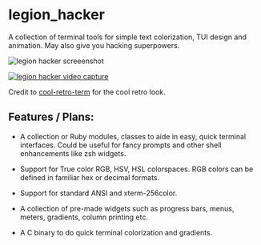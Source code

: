 # legion_hacker

A collection of terminal tools for simple text colorization, TUI design and animation. May also give you hacking superpowers.

![legion hacker screeenshot](https://i.imgur.com/tLN4jOO.png)

[![legion hacker video capture](https://i.imgur.com/222l1UE.png)](https://i.imgur.com/RSNMTsB.mp4)

Credit to [cool-retro-term](https://github.com/Swordfish90/cool-retro-term) for the cool retro look.

## Features / Plans:

* A collection or Ruby modules, classes to aide in easy, quick terminal interfaces. Could be useful for fancy prompts and other shell enhancements like zsh widgets.

* Support for True color RGB, HSV, HSL colorspaces. RGB colors can be defined in familiar hex or decimal formats.

* Support for standard ANSI and xterm-256color.

* A collection of pre-made widgets such as progress bars, menus, meters, gradients, column printing etc.

* A C binary to do quick terminal colorization and gradients.
